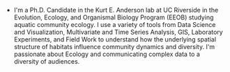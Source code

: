 - I'm a Ph.D. Candidate in the Kurt E. Anderson lab at UC Riverside in the  Evolution, Ecology, and Organismal Biology Program (EEOB) studying aquatic community ecology. I use a variety of tools from Data Science and Visualization, Multivariate and Time Series Analysis, GIS, Laboratory Experiments, and Field Work to understand how the underlying spatial structure of habitats influence community dynamics and diversity. I'm passionate about Ecology and communicating complex data to a diversity of audiences.


<!---
mgree013/mgree013 is a ✨ special ✨ repository because its `README.md` (this file) appears on your GitHub profile.
You can click the Preview link to take a look at your changes.
--->
